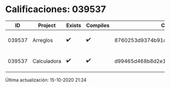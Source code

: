 # Calificaciones: 039537
|ID|Project|Exists|Compiles|CommitHash|CommitDate|CheckDate|Comments|
|-|-|-|-|-|-|-|-|
|039537|Arreglos|✔️|✔️|8760253d9374b91c04075798c585ceab9dff917b|15-10-2020 15:18:16|15-10-2020 21:24:54|NULL|
|039537|Calculadora|✔️|✔️|d99465d468b8d2e1d35ec66dc6dc51ca7941df8c|09-10-2020 11:04:00|15-10-2020 21:24:51|NULL|

Última actualización: 15-10-2020 21:24